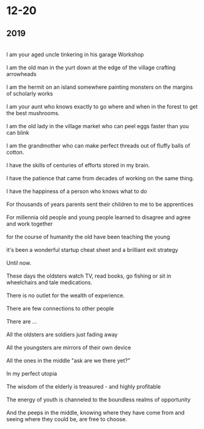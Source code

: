 <h1>12-20</h1>

<h2>2019</h2><div><br></div><div>I am your aged uncle tinkering in his garage Workshop<br><br>I am the old man in the yurt down at the edge of the village crafting arrowheads</div><div><br></div><div>I am the hermit on an island somewhere painting monsters on the margins of scholarly works</div><div><br></div><div>I am your aunt who knows exactly to go where and when in the forest to get the best mushrooms.</div><div><br></div><div>I am the old lady in the village market who can peel eggs faster than you can blink</div><div><br></div><div>I am the grandmother who can make perfect threads out of fluffy balls of cotton.</div><div><br></div><div>I have the skills of centuries of efforts stored in my brain.</div><div><br></div><div>I have the patience that came from decades of working on the same thing.</div><div><br></div><div>I have the happiness of a person who knows what to do</div><div><br></div><div>For thousands of years parents sent their children to me to be apprentices<br></div><div><br></div><div>For millennia old people and young people learned to disagree and agree and work together</div><div><br></div><div>for the course of humanity the old have been teaching the young</div><div><br></div><div>it's been a wonderful startup cheat sheet and a brilliant exit strategy</div><div><br></div><div>Until now.</div><div><br></div><div>These days the oldsters watch TV, read books, go fishing or sit in wheelchairs and tale medications.</div><div><br></div><div>There is no outlet for the wealth of experience.</div><div><br></div><div>There are few connections to other people</div><div><br></div><div>There are ...</div><div><br></div><div>All the oldsters are soldiers just fading away</div><div><br></div><div>All the youngsters are mirrors of their own device</div><div><br></div><div>All the ones in the middle "ask are we there yet?"</div><div><br></div><div>In my perfect utopia</div><div><br></div><div>The wisdom of the elderly is treasured - and highly profitable</div><div><br></div><div>The energy of youth is channeled to the boundless realms of opportunity</div><div><br></div><div>And the peeps in the middle, knowing where they have come from and seeing where they could be, are free to choose.</div><div><br></div><div><br></div><div><br></div><div><br></div><div><br></div>